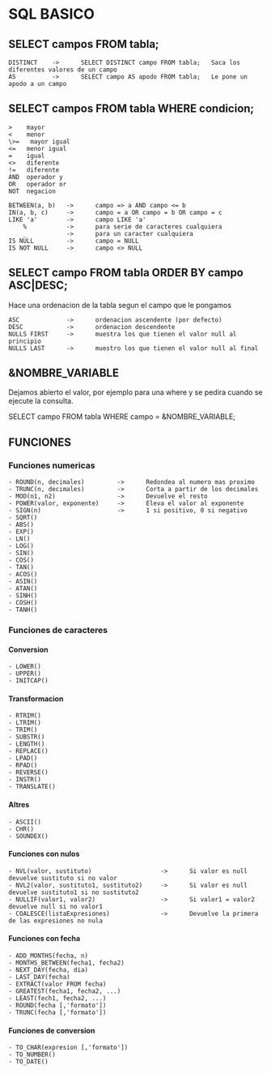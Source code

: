 # SQL BASICO

## SELECT campos FROM tabla; 

    DISTINCT    ->      SELECT DISTINCT campo FROM tabla;   Saca los diferentes valores de un campo
    AS          ->      SELECT campo AS apodo FROM tabla;   Le pone un apodo a un campo

## SELECT campos FROM tabla WHERE condicion;

    >    mayor
    <    menor
    \>=   mayor igual
    <=   menor igual
    =    igual
    <>   diferente
    !=   diferente
    AND  operador y
    OR   operador or
    NOT  negacion

    BETWEEN(a, b)   ->      campo => a AND campo <= b
    IN(a, b, c)     ->      campo = a OR campo = b OR campo = c
    LIKE 'a'        ->      campo LIKE 'a'
        %           ->      para serie de caracteres cualquiera
        _           ->      para un caracter cualquiera
    IS NULL         ->      campo = NULL  
    IS NOT NULL     ->      campo <> NULL

## SELECT campo FROM tabla ORDER BY campo ASC|DESC;

Hace una ordenacion de la tabla segun el campo que le pongamos

    ASC             ->      ordenacion ascendente (por defecto)
    DESC            ->      ordenacion descendente
    NULLS FIRST     ->      muestra los que tienen el valor null al principio
    NULLS LAST      ->      muestro los que tienen el valor null al final

## &NOMBRE_VARIABLE

Dejamos abierto el valor, por ejemplo para una where y se pedira cuando
se ejecute la consulta.

SELECT campo FROM tabla WHERE campo = &NOMBRE_VARIABLE;

## FUNCIONES
### Funciones numericas
    - ROUND(n, decimales)         ->      Redondea al numero mas proximo
    - TRUNC(n, decimales)         ->      Corta a partir de los decimales
    - MOD(n1, n2)                 ->      Devuelve el resto
    - POWER(valor, exponente)     ->      Eleva el valor al exponente
    - SIGN(n)                     ->      1 si positivo, 0 si negativo
    - SQRT()
    - ABS()
    - EXP()
    - LN()
    - LOG()
    - SIN()
    - COS()
    - TAN()
    - ACOS()
    - ASIN()
    - ATAN()
    - SINH()
    - COSH()
    - TANH()

### Funciones de caracteres

#### Conversion
    - LOWER()
    - UPPER()
    - INITCAP()

#### Transformacion
    - RTRIM()
    - LTRIM()
    - TRIM()
    - SUBSTR()
    - LENGTH()
    - REPLACE()
    - LPAD()
    - RPAD()
    - REVERSE()
    - INSTR()
    - TRANSLATE()

#### Altres
    - ASCII()
    - CHR()
    - SOUNDEX()
    
#### Funciones con nulos
    - NVL(valor, sustituto)                   ->      Si valor es null devuelve sustituto si no valor
    - NVL2(valor, sustituto1, sustituto2)     ->      Si valor es null devuelve sustituto1 si no sustituto2
    - NULLIF(valor1, valor2)                  ->      Si valor1 = valor2 devuelve null si no valor1
    - COALESCE(listaExpresiones)              ->      Devuelve la primera de las expresiones no nula

#### Funciones con fecha
    - ADD_MONTHS(fecha, n)
    - MONTHS_BETWEEN(fecha1, fecha2)
    - NEXT_DAY(fecha, dia)
    - LAST_DAY(fecha)
    - EXTRACT(valor FROM fecha)
    - GREATEST(fecha1, fecha2, ...)
    - LEAST(fech1, fecha2, ...)
    - ROUND(fecha [,'formato'])
    - TRUNC(fecha [,'formato'])

#### Funciones de conversion
    - TO_CHAR(expresion [,'formato'])
    - TO_NUMBER()
    - TO_DATE()
